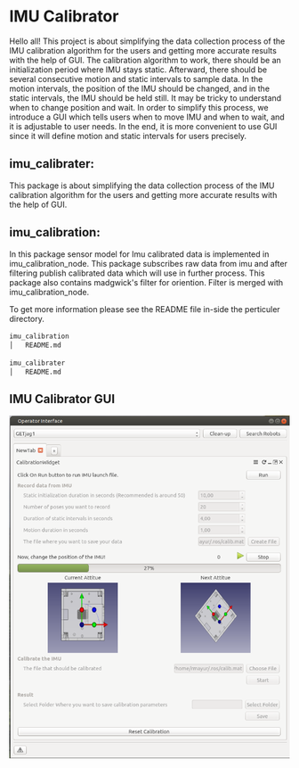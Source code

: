 # IMU Calibrator
Hello all! This project is about simplifying the data collection process of the IMU calibration algorithm for the users and getting more accurate results with the help of GUI. The calibration algorithm to work, there should be an initialization period where IMU stays static. Afterward, there should be several consecutive motion and static intervals to sample data. In the motion intervals, the position of the IMU should be changed, and in the static intervals, the IMU should be held still. It may be tricky to understand when to change position and wait. In order to simplify this process, we introduce a GUI which tells users when to move IMU and when to wait, and it is adjustable to user needs. In the end, it is more convenient to use GUI since it will define motion and static intervals for users precisely.


## imu_calibrater:
This package is about simplifying the data collection process of the IMU calibration algorithm for the users and getting more accurate results with the help of GUI. 
    
## imu_calibration: 
In this package sensor model for Imu calibrated data is implemented in imu_calibration_node. This package subscribes raw data from imu and after filtering publish calibrated data which will use in further process. This package also contains madgwick's filter for oriention. Filter is merged with imu_calibration_node.

To get more information please see the README file in-side the perticuler directory.

```
imu_calibration
│   README.md

imu_calibrater
│   README.md
```
## IMU Calibrator GUI
![Home Page](imu_calibrater/gui/picture/gui.png)
